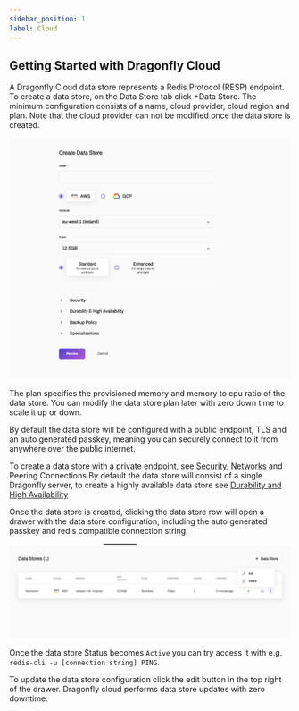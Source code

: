 ```yaml
---
sidebar_position: 1
label: Cloud
--- 
```



## Getting Started with Dragonfly Cloud

A Dragonfly Cloud data store represents a Redis Protocol (RESP) endpoint. To create a data store, on the Data Store tab click +Data Store. The minimum configuration consists of a name, cloud provider, cloud region and plan. Note that the cloud provider can not be modified once the data store is created.

![datastore](../../static/img/create-datastore.png)


The plan specifies the provisioned memory and memory to cpu ratio of the data store. You can modify the data store plan later with zero down time to scale it up or down.

By default the data store will be configured with a public endpoint, TLS and an auto generated passkey, meaning you can securely connect to it from anywhere over the public internet.

To create a data store with a private endpoint, see [Security](cloud/data-stores/security), [Networks](cloud/networks) and Peering Connections.By default the data store will consist of a single Dragonfly server, to create a highly available data store see [Durability and High Availability](./data-stores/duarability-vs-high-availability)

Once the data store is created, clicking the data store row will open a drawer with the data store configuration, including the auto generated passkey and redis compatible connection string. 


![edit datastore](../../static/img/datastore-edit.png)




Once the data store Status becomes `Active` you can try access it with e.g. `redis-cli -u [connection string] PING`.

To update the data store configuration click the edit button in the top right of the drawer. Dragonfly cloud performs data store updates with zero downtime.    

